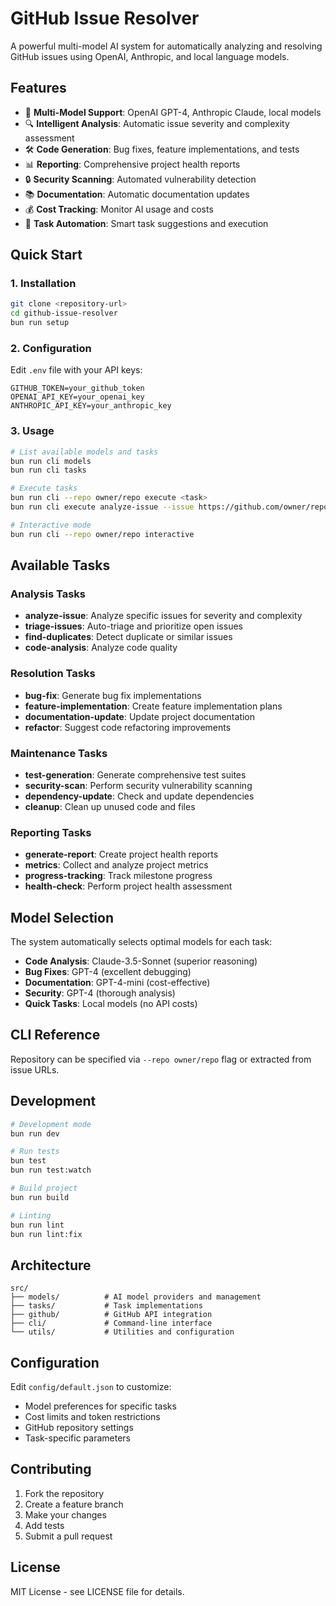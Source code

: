 # GitHub Issue Resolver

A powerful multi-model AI system for automatically analyzing and resolving GitHub issues using OpenAI, Anthropic, and local language models.

## Features

- 🤖 **Multi-Model Support**: OpenAI GPT-4, Anthropic Claude, local models
- 🔍 **Intelligent Analysis**: Automatic issue severity and complexity assessment
- 🛠️ **Code Generation**: Bug fixes, feature implementations, and tests
- 📊 **Reporting**: Comprehensive project health reports
- 🔒 **Security Scanning**: Automated vulnerability detection
- 📚 **Documentation**: Automatic documentation updates
- 💰 **Cost Tracking**: Monitor AI usage and costs
- 🎯 **Task Automation**: Smart task suggestions and execution

## Quick Start

### 1. Installation

```bash
git clone <repository-url>
cd github-issue-resolver
bun run setup
```

### 2. Configuration

Edit `.env` file with your API keys:

```env
GITHUB_TOKEN=your_github_token
OPENAI_API_KEY=your_openai_key
ANTHROPIC_API_KEY=your_anthropic_key
```

### 3. Usage

```bash
# List available models and tasks
bun run cli models
bun run cli tasks

# Execute tasks
bun run cli --repo owner/repo execute <task>
bun run cli execute analyze-issue --issue https://github.com/owner/repo/issues/123

# Interactive mode
bun run cli --repo owner/repo interactive
```

## Available Tasks

### Analysis Tasks
- **analyze-issue**: Analyze specific issues for severity and complexity
- **triage-issues**: Auto-triage and prioritize open issues
- **find-duplicates**: Detect duplicate or similar issues
- **code-analysis**: Analyze code quality

### Resolution Tasks
- **bug-fix**: Generate bug fix implementations
- **feature-implementation**: Create feature implementation plans
- **documentation-update**: Update project documentation
- **refactor**: Suggest code refactoring improvements

### Maintenance Tasks
- **test-generation**: Generate comprehensive test suites
- **security-scan**: Perform security vulnerability scanning
- **dependency-update**: Check and update dependencies
- **cleanup**: Clean up unused code and files

### Reporting Tasks
- **generate-report**: Create project health reports
- **metrics**: Collect and analyze project metrics
- **progress-tracking**: Track milestone progress
- **health-check**: Perform project health assessment

## Model Selection

The system automatically selects optimal models for each task:

- **Code Analysis**: Claude-3.5-Sonnet (superior reasoning)
- **Bug Fixes**: GPT-4 (excellent debugging)
- **Documentation**: GPT-4-mini (cost-effective)
- **Security**: GPT-4 (thorough analysis)
- **Quick Tasks**: Local models (no API costs)

## CLI Reference

Repository can be specified via `--repo owner/repo` flag or extracted from issue URLs.

## Development

```bash
# Development mode
bun run dev

# Run tests
bun test
bun run test:watch

# Build project
bun run build

# Linting
bun run lint
bun run lint:fix
```

## Architecture

```
src/
├── models/          # AI model providers and management
├── tasks/           # Task implementations
├── github/          # GitHub API integration
├── cli/             # Command-line interface
└── utils/           # Utilities and configuration
```

## Configuration

Edit `config/default.json` to customize:

- Model preferences for specific tasks
- Cost limits and token restrictions
- GitHub repository settings
- Task-specific parameters

## Contributing

1. Fork the repository
2. Create a feature branch
3. Make your changes
4. Add tests
5. Submit a pull request

## License

MIT License - see LICENSE file for details.